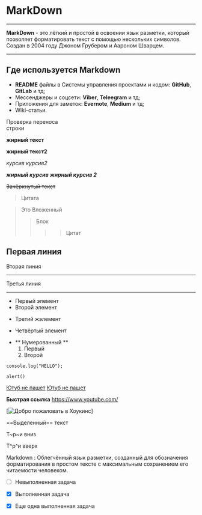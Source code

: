 # MarkDown
---------------------------------------------------

**MarkDown** - это лёгкий и простой в освоении язык разметки, который позволяет форматировать  текст с помощью нескольких символов. Создан в 2004 году Джоном Грубером и Аароном Шварцем.

------------------------------------
## Где используется Markdown

* **README** файлы в Системы управления проектами и кодом: **GitHub**, **GitLab** и тд;
* Мессенджеры и соцсети: **Viber**, **Teleegram** и тд;
* Приложения для заметок: **Evernote**, **Medium** и тд;
* Wiki-статьи.

  
Проверка переноса  
строки  

**жирный текст**

__жирный текст2__

*курсив*
_курсив2_

***жирный курсив***
___жирный курсив 2___

~~Зачёркнутый текст~~

>Цитата

>Это
>Вложенный
>>Блок
>>>>Цитат

Первая линия
---
Вторая линия
***
Третья линия
___

+ Первый элемент
+ Второй элемент
- Третий жэлемент
* Четвёртый элемент

+ ** Нумерованный **
    1. Первый
    2. Второй

``` console.log("HELLO"); ```

`alert()`

[Ютуб не пашет](https://www.youtube.com/)
[Ютуб не пашет](https://www.youtube.com/ "Попытка открыть ютуб")

**Быстрая ссылка** <https://www.youtube.com/>

[![Добро пожаловать в Хоукинс](https://ik.imagekit.io/awilum/welcome-to-hawkins.jpg)]

==Выделенный== текст

Т~р~и вниз

Т^р^и вверх

Markdown
: Облегчённый язык разметки, созданный для обозначения форматирования в простом тексте с максимальным сохранением его читаемости человеком.

- [ ] Невыполненная задача
- [x] Выполненная задача
- [x] Еще одна выполненная задача




